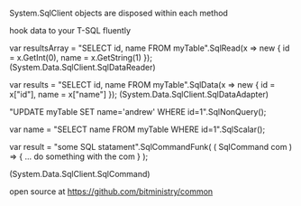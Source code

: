 ﻿


System.SqlClient objects are disposed within each method 

hook data to your T-SQL fluently 


var resultsArray = "SELECT id, name FROM myTable".SqlRead(x => new { id = x.GetInt(0), name = x.GetString(1) });
(System.Data.SqlClient.SqlDataReader)


var results = "SELECT id, name FROM myTable".SqlData(x => new { id = x["id"], name = x["name"] });
(System.Data.SqlClient.SqlDataAdapter)


"UPDATE myTable SET name='andrew' WHERE id=1".SqlNonQuery(); 

var name = "SELECT name FROM myTable WHERE id=1".SqlScalar(); 


var result = "some SQL statament".SqlCommandFunk( ( SqlCommand com ) => {  ... do something with the com } );

(System.Data.SqlClient.SqlCommand)



open source at <https://github.com/bitministry/common>